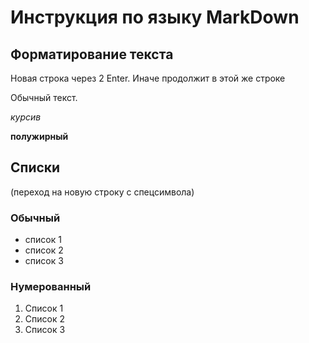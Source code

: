 # Инструкция по языку MarkDown
## Форматирование текста

Новая строка через 2 Enter.
Иначе продолжит в этой же строке

Обычный текст.

*курсив*

**полужирный**

## Списки
(переход на новую строку с спецсимвола)
### Обычный
* список 1
* список 2
* список 3
### Нумерованный
1. Список 1
2. Список 2
3. Список 3


